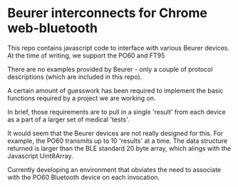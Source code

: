 # Beurer interconnects for Chrome web-bluetooth

This repo contains javascript code to interface with various Beurer devices. At the time of writing, we support the PO60 and FT95

There are no examples provided by Beurer - only a couple of protocol descriptions (which are included in this repo). 

A certain amount of guesswork has been required to implement the basic functions required by a project we are working on. 

In brief, those requirements are to pull in a single 'result' from each device as a part of a larger set of medical 'tests'.

It would seem that the Beurer devices are not really designed for this. For example, the PO60 transmits up to 10 'results' at a time. The data structure returned is larger than the BLE standard 20 byte array, which alings with the Javascript Uint8Array.

Currently developing an environment that obviates the need to associate with the PO60 Bluetooth device on each invocation.
